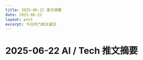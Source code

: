 ```yaml
---
title: 2025-06-22 推文摘要
date: 2025-06-22
layout: post
excerpt: 今日热门推文速览
---
```


# 2025-06-22 AI / Tech 推文摘要

